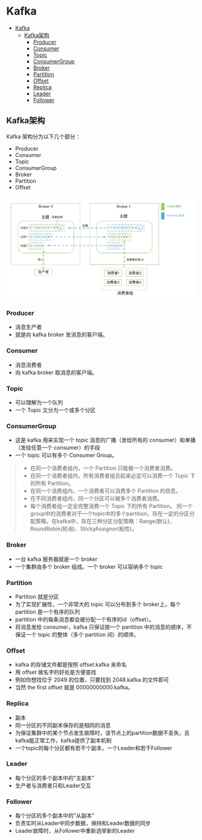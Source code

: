 # Kafka
- [Kafka](#kafka)
  - [Kafka架构](#kafka架构)
    - [Producer](#producer)
    - [Consumer](#consumer)
    - [Topic](#topic)
    - [ConsumerGroup](#consumergroup)
    - [Broker](#broker)
    - [Partition](#partition)
    - [Offset](#offset)
    - [Replica](#replica)
    - [Leader](#leader)
    - [Follower](#follower)

## Kafka架构
Kafka 架构分为以下几个部分：
- Producer
- Consumer
- Topic
- ConsumerGroup
- Broker
- Partition
- Offset

![Kafka架构](assets/doc01/arch.png)

### Producer
- 消息生产者
- 就是向 kafka broker 发消息的客户端。

### Consumer
- 消息消费者
- 向 kafka broker 取消息的客户端。

### Topic
- 可以理解为一个队列
- 一个 Topic 又分为一个或多个分区

### ConsumerGroup
- 这是 kafka 用来实现一个 topic 消息的广播（发给所有的 consumer）和单播（发给任意一个 consumer）的手段
- 一个 topic 可以有多个 Consumer Group。
> - 在同一个消费者组内，一个 Partition 只能被一个消费者消费。
> - 在同一个消费者组内，所有消费者组合起来必定可以消费一个 Topic 下的所有 Partition。
> - 在同一个消费组内，一个消费者可以消费多个 Partition 的信息。
> - 在不同消费者组内，同一个分区可以被多个消费者消费。
> - 每个消费者组一定会完整消费一个 Topic 下的所有 Partition。
> 同一个group中的消费者对于一个topic中的多个partition，存在一定的分区分配策略。在kafka中，存在三种分区分配策略：Range(默认)、 RoundRobin(轮询)、StickyAssignor(粘性)。

### Broker
- 一台 kafka 服务器就是一个 broker
- 一个集群由多个 broker 组成。一个 broker 可以容纳多个 topic

### Partition
- Partition 就是分区
- 为了实现扩展性，一个非常大的 topic 可以分布到多个 broker上，每个 partition 是一个有序的队列
- partition 中的每条消息都会被分配一个有序的id（offset）。
- 将消息发给 consumer，kafka 只保证按一个 partition 中的消息的顺序，不保证一个 topic 的整体（多个 partition 间）的顺序。

### Offset
- kafka 的存储文件都是按照 offset.kafka 来命名
- 用 offset 做名字的好处是方便查找
- 例如你想找位于 2049 的位置，只要找到 2048.kafka 的文件即可
- 当然 the first offset 就是 00000000000.kafka。

### Replica
- 副本
- 同一分区的不同副本保存的是相同的消息
- 为保证集群中的某个节点发生故障时，该节点上的partition数据不丢失，且kafka能正常工作，kafka提供了副本机制
- 一个topic的每个分区都有若干个副本，一个Leader和若干Follower

### Leader
- 每个分区的多个副本中的"主副本"
- 生产者与消费者只和Leader交互

### Follower
- 每个分区的多个副本中的"从副本"
- 负责实时从Leader中同步数据，保持和Leader数据的同步
- Leader故障时，从Follower中重新选举新的Leader

